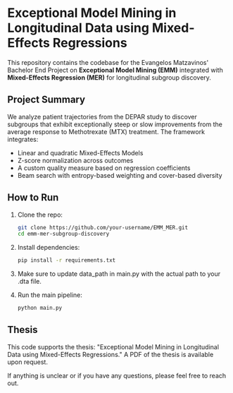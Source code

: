 # Exceptional Model Mining in Longitudinal Data using Mixed-Effects Regressions

This repository contains the codebase for the Evangelos Matzavinos' Bachelor End Project on **Exceptional Model Mining (EMM)** integrated with **Mixed-Effects Regression (MER)** for longitudinal subgroup discovery.

## Project Summary

We analyze patient trajectories from the DEPAR study to discover subgroups that exhibit exceptionally steep or slow improvements from the average response to Methotrexate (MTX) treatment. The framework integrates:

- Linear and quadratic Mixed-Effects Models
- Z-score normalization across outcomes
- A custom quality measure based on regression coefficients
- Beam search with entropy-based weighting and cover-based diversity


## How to Run

1. Clone the repo:
   ```bash
   git clone https://github.com/your-username/EMM_MER.git
   cd emm-mer-subgroup-discovery

2. Install dependencies:
    ```bash
    pip install -r requirements.txt

3. Make sure to update data_path in main.py with the actual path to your .dta file.

4. Run the main pipeline:
    ```bash
    python main.py

## Thesis
This code supports the thesis: "Exceptional Model Mining in Longitudinal Data using Mixed-Effects Regressions." A PDF of the thesis is available upon request.

If anything is unclear or if you have any questions, please feel free to reach out.
